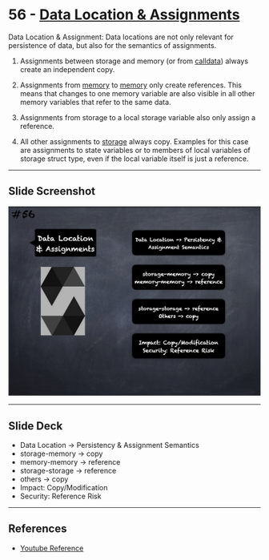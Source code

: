 # 56 - [Data Location & Assignments](Data%20Location%20&%20Assignments.md)
Data Location & Assignment: Data locations are not only relevant for persistence of data, but also for the semantics of assignments.

1. Assignments between storage and memory (or from [calldata](../1.%20Ethereum101/Calldata.md)) always create an independent copy.
    
2. Assignments from [memory](../1.%20Ethereum101/Memory.md) to [memory](../1.%20Ethereum101/Memory.md) only create references. This means that changes to one memory variable are also visible in all other memory variables that refer to the same data.
    
3. Assignments from storage to a local storage variable also only assign a reference.
    
4. All other assignments to [storage](../1.%20Ethereum101/Storage.md) always copy. Examples for this case are assignments to state variables or to members of local variables of storage struct type, even if the local variable itself is just a reference.

___
## Slide Screenshot
![056.png](../../images/2.Solidity%20101/056.png)
___
## Slide Deck
- Data Location -> Persistency & Assignment Semantics
- storage-memory -> copy
- memory-memory -> reference
- storage-storage -> reference
- others -> copy
- Impact: Copy/Modification
- Security: Reference Risk
___
## References
- [Youtube Reference](https://youtu.be/6VIJpze1jbU?t=1835)


